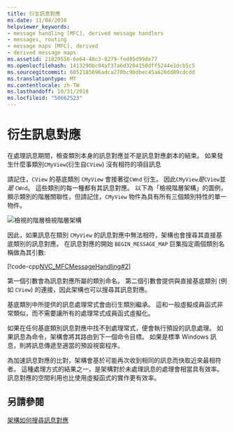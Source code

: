 ```yaml
---
title: 衍生訊息對應
ms.date: 11/04/2016
helpviewer_keywords:
- message handling [MFC], derived message handlers
- messages, routing
- message maps [MFC], derived
- derived message maps
ms.assetid: 21829556-6e64-40c3-8279-fed85d99de77
ms.openlocfilehash: 1413290bc04af37a6d3204150dff5244e1dcb5c5
ms.sourcegitcommit: 6052185696adca270bc9bdbec45a626dd89cdcdd
ms.translationtype: MT
ms.contentlocale: zh-TW
ms.lasthandoff: 10/31/2018
ms.locfileid: "50662523"
---
```

# <a name="derived-message-maps"></a>衍生訊息對應

在處理訊息期間，檢查類別本身的訊息對應並不是訊息對應劇本的結束。 如果發生什麼事類別`CMyView`(衍生自`CView`) 沒有相符的項目訊息

請記住，`CView` 的基底類別 `CMyView` 會接著從`CWnd` 衍生。 因此`CMyView`*是*`CView`並*是* `CWnd`。 這些類別的每一種都有其訊息對應。 以下為「檢視階層架構」的圖例，顯示類別的階層關聯性，但請記住，`CMyView` 物件為具有所有三個類別特性的單一物件。

![檢視的階層](../mfc/media/vc38621.gif "vc38621")檢視階層架構

因此，如果訊息在類別 `CMyView` 的訊息對應中無法相符，架構也會搜尋其直接基底類別的訊息對應。 在訊息對應的開始 `BEGIN_MESSAGE_MAP` 巨集指定兩個類別名稱做為其引數:

[!code-cpp[NVC_MFCMessageHandling#2](../mfc/codesnippet/cpp/derived-message-maps_1.cpp)]

第一個引數會為訊息對應所屬的類別命名。 第二個引數會提供與直接基底類別 (例如 `CView`) 的連接，因此架構也可以搜尋其訊息對應。

基底類別中所提供的訊息處理常式會由衍生類別繼承。 這和一般虛擬成員函式非常類似，而不需要讓所有的處理常式成員函式虛擬化。

如果在任何基底類別訊息對應中找不到處理常式，便會執行預設的訊息處理。 如果訊息為命令，架構會將其路由到下一個命令目標。 如果是標準 Windows 訊息，則將訊息傳遞至適當的預設視窗程序。

為加速訊息對應的比對，架構會基於可能再次收到相同的訊息而快取近來最相符者。 這種處理方式的結果之一，是架構對於未處理訊息的處理會相當具有效率。 訊息對應的空間利用也比使用虛擬函式的實作更有效率。

## <a name="see-also"></a>另請參閱

[架構如何搜尋訊息對應](../mfc/how-the-framework-searches-message-maps.md)

